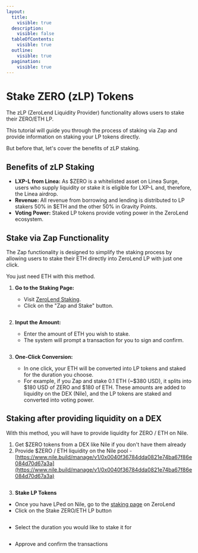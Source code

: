 ```yaml
---
layout:
  title:
    visible: true
  description:
    visible: false
  tableOfContents:
    visible: true
  outline:
    visible: true
  pagination:
    visible: true
---
```


# Stake ZERO (zLP) Tokens

The zLP (ZeroLend Liquidity Provider) functionality allows users to stake their ZERO/ETH LP.

This tutorial will guide you through the process of staking via Zap and provide information on staking your LP tokens directly.

But before that, let's cover the benefits of zLP staking.

## **Benefits of zLP Staking**

* **LXP-L from Linea:** As $ZERO is a whitelisted asset on Linea Surge, users who supply liquidity or stake it is eligible for LXP-L and, therefore, the Linea airdrop.
* **Revenue:** All revenue from borrowing and lending is distributed to LP stakers 50% in $ETH and the other 50% in Gravity Points.
* **Voting Power:** Staked LP tokens provide voting power in the ZeroLend ecosystem.

## **Stake via Zap Functionality**

The Zap functionality is designed to simplify the staking process by allowing users to stake their ETH directly into ZeroLend LP with just one click.

You just need ETH with this method.

1.  **Go to the Staking Page:**

    * Visit [ZeroLend Staking](https://app.zerolend.xyz/stake/?marketName=proto_linea_v3).
    * Click on the "Zap and Stake" button.



    <figure><img src="../.gitbook/assets/Screenshot 2024-08-12 at 5.38.05 PM.png" alt=""><figcaption></figcaption></figure>
2.  **Input the Amount:**

    * Enter the amount of ETH you wish to stake.
    * The system will prompt a transaction for you to sign and confirm.

    <figure><img src="../.gitbook/assets/Screenshot 2024-08-12 at 5.37.57 PM.png" alt=""><figcaption></figcaption></figure>
3. **One-Click Conversion:**
   * In one click, your ETH will be converted into LP tokens and staked for the duration you choose.
   * For example, if you Zap and stake 0.1 ETH (\~$380 USD), it splits into $180 USD of ZERO and $180 of ETH. These amounts are added to liquidity on the DEX (Nile), and the LP tokens are staked and converted into voting power.

## **Staking after providing liquidity on a DEX**

With this method, you will have to provide liquidity for ZERO / ETH on Nile.

1. Get $ZERO tokens from a DEX like Nile if you don't have them already
2. Provide $ZERO / ETH liquidity on the Nile pool - [https://www.nile.build/manage/v1/0x0040f36784dda0821e74ba67f86e084d70d67a3a](https://www.nile.build/manage/v1/0x0040f36784dda0821e74ba67f86e084d70d67a3a)

<figure><img src="../.gitbook/assets/Screenshot 2024-08-12 at 5.59.52 PM.png" alt=""><figcaption></figcaption></figure>

3. **Stake LP Tokens**

* Once you have LPed on Nile, go to the [staking page](https://app.zerolend.xyz/stake/?marketName=proto_linea_v3) on ZeroLend
* Click on the Stake ZERO/ETH LP button

<figure><img src="../.gitbook/assets/Screenshot 2024-08-12 at 6.37.27 PM.png" alt=""><figcaption></figcaption></figure>

* Select the duration you would like to stake it for

<figure><img src="../.gitbook/assets/Screenshot 2024-08-12 at 6.38.57 PM.png" alt=""><figcaption></figcaption></figure>

* Approve and confirm the transactions


